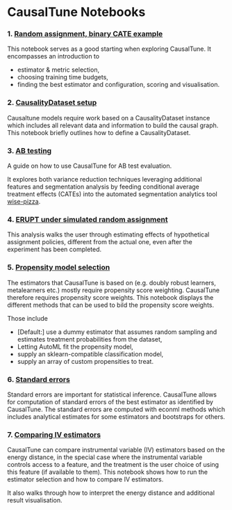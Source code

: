 # CausalTune Notebooks

### 1. [Random assignment, binary CATE example](https://github.com/py-why/causaltune/blob/main/notebooks/Random%20assignment%2C%20binary%20CATE%20example.ipynb)
This notebook serves as a good starting when exploring CausalTune. It encompasses an introduction to 
- estimator & metric selection, 
- choosing training time budgets,
- finding the best estimator and configuration, scoring and visualisation.


### 2. [CausalityDataset setup](https://github.com/py-why/causaltune/blob/main/notebooks/CausalityDataset%20setup.ipynb)
Causaltune models require work based on a CausalityDataset instance which includes all relevant data and information to build the causal graph. This notebook briefly outlines how to define a CausalityDataset.

### 3. [AB testing](https://github.com/py-why/causaltune/blob/main/notebooks/AB%20testing.ipynb)

A guide on how to use CausalTune for AB test evaluation.

It explores both variance reduction techniques leveraging additional features and segmentation analysis by feeding conditional average treatment effects (CATEs) into the automated segmentation analytics tool [wise-pizza](https://github.com/py-why/wise-pizza/).


### 4. [ERUPT under simulated random assignment](https://github.com/py-why/causaltune/blob/main/notebooks/ERUPT%20under%20simulated%20random%20assignment.ipynb)

This analysis walks the user through estimating effects of hypothetical assignment policies, different from the actual one, even after the experiment has been completed.

### 5. [Propensity model selection](https://github.com/py-why/causaltune/blob/main/notebooks/Propensity%20Model%20Selection.ipynb)

The estimators that CausalTune is based on (e.g. doubly robust learners, metalearners etc.) mostly require propensity score weighting. CausalTune therefore requires propensity score weights. This notebook displays the different methods that can be used to bild the propensity score weights.

Those include 
   - [Default:] use a dummy estimator that assumes random sampling and estimates treatment probabilities from the dataset,
   - Letting AutoML fit the propensity model,
   - supply an sklearn-compatible classification model,
   - supply an array of custom propensities to treat.

### 6. [Standard errors](https://github.com/py-why/causaltune/blob/main/notebooks/Standard%20errors.ipynb)
Standard errors are important for statistical inference. CausalTune allows for computation of standard errors of the best estimator as identified by CausalTune. The standard errors are computed with econml methods which includes analytical estimates for some estimators and bootstraps for others. 

### 7. [Comparing IV estimators](https://github.com/py-why/causaltune/blob/main/notebooks/Comparing%20IV%20Estimators.ipynb)
CausalTune can compare instrumental variable (IV) estimators based on the energy distance, in the special case where the instrumental variable controls access to a feature, and the treatment is the user choice of using this feature (if available to them). 
This notebook shows how to run the estimator selection and how to compare IV estimators. 

It also walks through how to interpret the energy distance and additional result visualisation.



